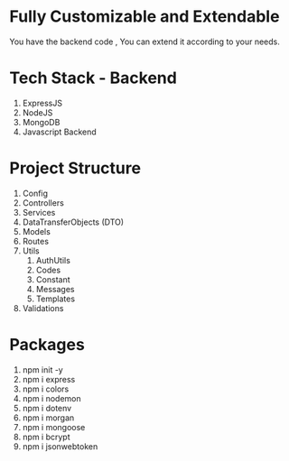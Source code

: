 # Fully Customizable and Extendable
You have the backend code , You can extend it according to your needs.

# Tech Stack - Backend
1) ExpressJS
2) NodeJS
3) MongoDB
4) Javascript Backend

# Project Structure

1) Config
2) Controllers
3) Services
4) DataTransferObjects (DTO)
5) Models
6) Routes
7) Utils
    1) AuthUtils
    2) Codes
    3) Constant
    4) Messages
    5) Templates
9) Validations



# Packages
1) npm init -y
2) npm i express
3) npm i colors
4) npm i nodemon
5) npm i dotenv
6) npm i morgan
7) npm i mongoose
8) npm i bcrypt
9) npm i jsonwebtoken


